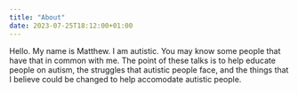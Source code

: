 ```yaml
---
title: "About"
date: 2023-07-25T18:12:00+01:00
---
```


Hello. My name is Matthew. I am autistic. You may know some people that have that in common with me. 
The point of these talks is to help educate people on autism, the struggles that autistic people face, and the things that I believe could be changed to help accomodate autistic people.